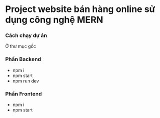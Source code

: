 # Project website bán hàng online sử dụng công nghệ MERN 

 

 
### Cách chạy dự án
Ở thư mục gốc 
### Phần Backend
- npm i
- npm start
- npm run dev

### Phần Frontend
- npm i
- npm start


 
